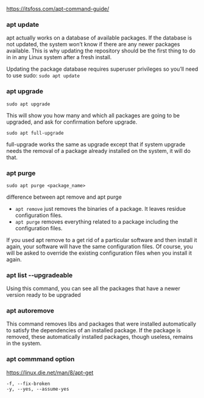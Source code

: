 
https://itsfoss.com/apt-command-guide/

### apt update
apt actually works on a database of available packages. If the database is not updated, the system won’t know if there are any newer packages available. This is why updating the repository should be the first thing to do in in any Linux system after a fresh install.

Updating the package database requires superuser privileges so you’ll need to use sudo: `sudo apt update`

### apt upgrade
```
sudo apt upgrade
```
This will show you how many and which all packages are going to be upgraded, and ask for confirmation before upgrade.

```
sudo apt full-upgrade
```
full-upgrade works the same as upgrade except that if system upgrade needs the removal of a package already installed on the system, it will do that.

### apt purge
```
sudo apt purge <package_name>
```

difference between apt remove and apt purge
* `apt remove` just removes the binaries of a package. It leaves residue configuration files.
* `apt purge` removes everything related to a package including the configuration files.

If you used apt remove to a get rid of a particular software and then install it again, your software will have the same configuration files. Of course, you will be asked to override the existing configuration files when you install it again.

### apt list --upgradeable
Using this command, you can see all the packages that have a newer version ready to be upgraded

### apt autoremove
This command removes libs and packages that were installed automatically to satisfy the dependencies of an installed package. If the package is removed, these automatically installed packages, though useless, remains in the system.

### apt commmand option
https://linux.die.net/man/8/apt-get

```
-f, --fix-broken
-y, --yes, --assume-yes
```

